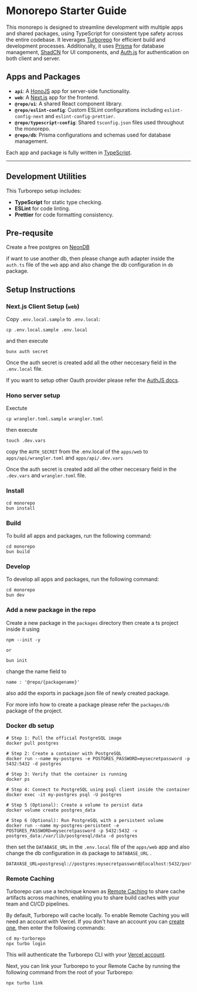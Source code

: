 # Monorepo Starter Guide

This monorepo is designed to streamline development with multiple apps and shared packages, using TypeScript for consistent type safety across the entire codebase. It leverages [Turborepo](https://turbo.build/) for efficient build and development processes. Additionally, it uses [Prisma](https://www.prisma.io/) for database management, [ShadCN](https://shadcn.dev/) for UI components, and [Auth.js](https://authjs.dev/) for authentication on both client and server.

## Apps and Packages

- **`api`**: A [HonoJS](https://hono.dev/docs/getting-started/cloudflare-workers) app for server-side functionality.
- **`web`**: A [Next.js](https://nextjs.org/) app for the frontend.
- **`@repo/ui`**: A shared React component library.
- **`@repo/eslint-config`**: Custom ESLint configurations including `eslint-config-next` and `eslint-config-prettier`.
- **`@repo/typescript-config`**: Shared `tsconfig.json` files used throughout the monorepo.
- **`@repo/db`**: Prisma configurations and schemas used for database management.

Each app and package is fully written in [TypeScript](https://www.typescriptlang.org/).

---

## Development Utilities

This Turborepo setup includes:

- **TypeScript** for static type checking.
- **ESLint** for code linting.
- **Prettier** for code formatting consistency.

## Pre-requsite

Create a free postgres on [NeonDB](https://console.neon.tech/app/projects)

if want to use another db, then please change auth adapter inside the `auth.ts` file of the `web` app and also change the db configuration in `db` package.
## Setup Instructions

### Next.js Client Setup (`web`)

Copy `.env.local.sample` to `.env.local`:
```
cp .env.local.sample .env.local
```
and then execute

```
bunx auth secret
```
Once the auth secret is created add all the other neccesary field in the `.env.local` file.

If you want to setup other Oauth provider please refer the [AuthJS docs](https://authjs.dev/getting-started/installation).

### Hono server setup
Exectute 
````
cp wrangler.toml.sample wrangler.toml  
````
then execute 
````
touch .dev.vars  
``````

copy the `AUTH_SECRET` from the .env.local of the `apps/web` to `apps/api/wrangler.toml` and `apps/api/.dev.vars`

Once the auth secret is created add all the other neccesary field in the `.dev.vars` and `wrangler.toml` file.
### Install

```
cd monorepo
bun install
```

### Build

To build all apps and packages, run the following command:

```
cd monorepo
bun build
```

### Develop

To develop all apps and packages, run the following command:

```
cd monorepo
bun dev
```

### Add a new package in the repo

Create a new package in the `packages` directory
then create a ts project inside it using  
```
npm --init -y 

or

bun init
```
change the name field to 
```
name : '@repo/{packagename}'
```
also add the exports in package.json file of newly created package.

For more info how to create a package please refer the `packages/db` package of the project.


### Docker db setup

```
# Step 1: Pull the official PostgreSQL image
docker pull postgres

# Step 2: Create a container with PostgreSQL
docker run --name my-postgres -e POSTGRES_PASSWORD=mysecretpassword -p 5432:5432 -d postgres

# Step 3: Verify that the container is running
docker ps

# Step 4: Connect to PostgreSQL using psql client inside the container
docker exec -it my-postgres psql -U postgres

# Step 5 (Optional): Create a volume to persist data
docker volume create postgres_data

# Step 6 (Optional): Run PostgreSQL with a persistent volume
docker run --name my-postgres-persistent -e POSTGRES_PASSWORD=mysecretpassword -p 5432:5432 -v postgres_data:/var/lib/postgresql/data -d postgres

```
then set the `DATABASE_URL` in the `.env.local` file of the `apps/web` app and also change the db configuration in `db` package to `DATABASE_URL` .
```
DATAVASE_URL=postgresql://postgres:mysecretpassword@localhost:5432/postgres
```
### Remote Caching

Turborepo can use a technique known as [Remote Caching](https://turbo.build/repo/docs/core-concepts/remote-caching) to share cache artifacts across machines, enabling you to share build caches with your team and CI/CD pipelines.

By default, Turborepo will cache locally. To enable Remote Caching you will need an account with Vercel. If you don't have an account you can [create one](https://vercel.com/signup), then enter the following commands:

```
cd my-turborepo
npx turbo login
```

This will authenticate the Turborepo CLI with your [Vercel account](https://vercel.com/docs/concepts/personal-accounts/overview).

Next, you can link your Turborepo to your Remote Cache by running the following command from the root of your Turborepo:

```
npx turbo link
```

